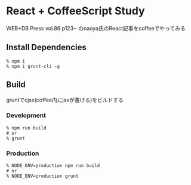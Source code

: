 # React + CoffeeScript Study

WEB+DB Press vol.86 p123~ のnaoya氏のReact記事をcoffeeでやってみる


## Install Dependencies

    % npm i
    % npm i grunt-cli -g


## Build
gruntでcjsx(coffee内にjsxが書ける)をビルドする

### Development

    % npm run build
    # or
    % grunt

### Production

    % NODE_ENV=production npm run build
    # or
    % NODE_ENV=production grunt

